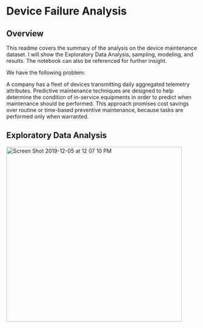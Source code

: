 # Device Failure Analysis

## Overview 
This readme covers the summary of the analysis on the device maintenance dataset. I will show the Exploratory Data Analysis, sampling, modeling, and results. The notebook can also be referenced for further insight. 

We have the following problem:

A company has a fleet of devices transmitting daily aggregated telemetry attributes. Predictive maintenance techniques are designed to help determine the condition of in-service equipments in order to predict when maintenance should be performed. This approach promises cost savings over routine or time-based preventive maintenance, because tasks are performed only when warranted.

## Exploratory Data Analysis


<img width="463" alt="Screen Shot 2019-12-05 at 12 07 10 PM" src="https://user-images.githubusercontent.com/29358337/70269729-cd2b9300-1757-11ea-9879-430ad1082054.png">
